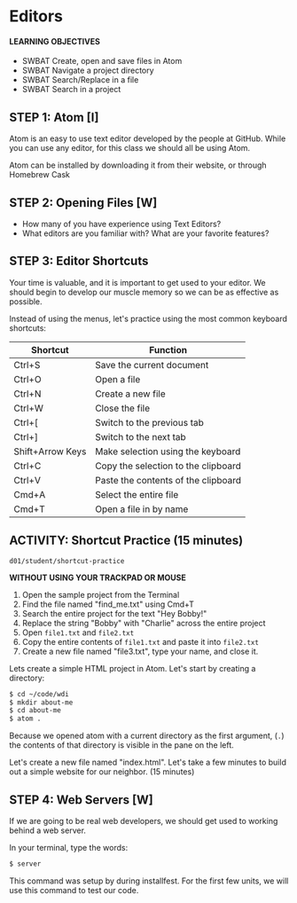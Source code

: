 # Editors

#### LEARNING OBJECTIVES
- SWBAT Create, open and save files in Atom
- SWBAT Navigate a project directory
- SWBAT Search/Replace in a file
- SWBAT Search in a project

## STEP 1: Atom [I]

Atom is an easy to use text editor developed by the people at GitHub.  While
you can use any editor, for this class we should all be using Atom.

Atom can be installed by downloading it from their website, or through Homebrew Cask

## STEP 2: Opening Files [W]

- How many of you have experience using Text Editors?
- What editors are you familiar with?  What are your favorite features?

## STEP 3: Editor Shortcuts

Your time is valuable, and it is important to get used to your editor.  We
should begin to develop our muscle memory so we can be as effective as possible.

Instead of using the menus, let's practice using the most common keyboard shortcuts:

| Shortcut | Function |
|----------|----------|
| Ctrl+S   | Save the current document |
| Ctrl+O   | Open a file |
| Ctrl+N   | Create a new file |
| Ctrl+W   | Close the file |
| Ctrl+[   | Switch to the previous tab |
| Ctrl+]   | Switch to the next tab |
| Shift+Arrow Keys | Make selection using the keyboard |
| Ctrl+C   | Copy the selection to the clipboard |
| Ctrl+V   | Paste the contents of the clipboard |
| Cmd+A    | Select the entire file |
| Cmd+T    | Open a file in by name |

## ACTIVITY: Shortcut Practice (15 minutes)
`d01/student/shortcut-practice`

**WITHOUT USING YOUR TRACKPAD OR MOUSE**

1. Open the sample project from the Terminal
2. Find the file named "find_me.txt" using Cmd+T
3. Search the entire project for the text "Hey Bobby!"
4. Replace the string "Bobby" with "Charlie" across the entire project
5. Open `file1.txt` and `file2.txt`
6. Copy the entire contents of `file1.txt` and paste it into `file2.txt`
7. Create a new file named "file3.txt", type your name, and close it.

Lets create a simple HTML project in Atom.  Let's start by creating a directory:

```sh
$ cd ~/code/wdi
$ mkdir about-me
$ cd about-me
$ atom .
```

Because we opened atom with a current directory as the first argument, (`.`)
the contents of that directory is visible in the pane on the left.

Let's create a new file named "index.html".  Let's take a few minutes to build
out a simple website for our neighbor.  (15 minutes)

## STEP 4: Web Servers [W]

If we are going to be real web developers, we should get used to working behind a web server.

In your terminal, type the words:

```sh
$ server
```

This command was setup by during installfest.  For the first few units, we will use this command to test our code.
